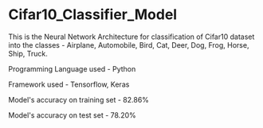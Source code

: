 # Cifar10_Classifier_Model

This is the Neural Network Architecture for classification of Cifar10 dataset into
the classes - Airplane, Automobile, Bird, Cat, Deer, Dog, Frog, Horse, Ship, Truck.

Programming Language used - Python

Framework used - Tensorflow, Keras


Model's accuracy on training set - 82.86%

Model's accuracy on test set - 78.20%
